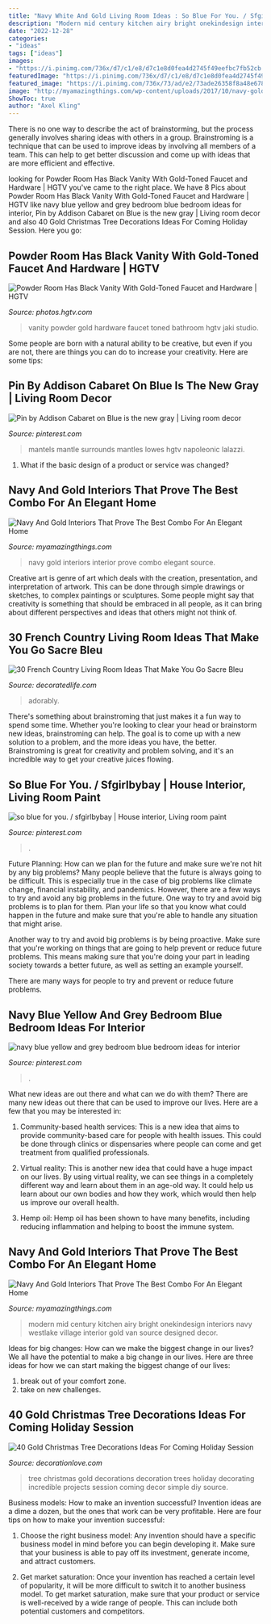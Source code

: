 ```yaml
---
title: "Navy White And Gold Living Room Ideas : So Blue For You. / Sfgirlbybay"
description: "Modern mid century kitchen airy bright onekindesign interiors navy westlake village interior gold van source designed decor"
date: "2022-12-28"
categories:
- "ideas"
tags: ["ideas"]
images:
- "https://i.pinimg.com/736x/d7/c1/e8/d7c1e8d0fea4d2745f49eefbc7fb52cb.jpg"
featuredImage: "https://i.pinimg.com/736x/d7/c1/e8/d7c1e8d0fea4d2745f49eefbc7fb52cb.jpg"
featured_image: "https://i.pinimg.com/736x/73/ad/e2/73ade26358f8a48e678c54050759626d.jpg"
image: "http://myamazingthings.com/wp-content/uploads/2017/10/navy-gold-interior-9.jpg"
ShowToc: true
author: "Axel Kling"
---
```



There is no one way to describe the act of brainstorming, but the process generally involves sharing ideas with others in a group. Brainstroming is a technique that can be used to improve ideas by involving all members of a team. This can help to get better discussion and come up with ideas that are more efficient and effective.

	

		
looking for Powder Room Has Black Vanity With Gold-Toned Faucet and Hardware | HGTV you've came to the right place. We have 8 Pics about Powder Room Has Black Vanity With Gold-Toned Faucet and Hardware | HGTV like navy blue yellow and grey bedroom blue bedroom ideas for interior, Pin by Addison Cabaret on Blue is the new gray | Living room decor and also 40 Gold Christmas Tree Decorations Ideas For Coming Holiday Session. Here you go:
		
    
## Powder Room Has Black Vanity With Gold-Toned Faucet And Hardware | HGTV

<img loading=lazy src="https://hgtvhome.sndimg.com/content/dam/images/hgtv/fullset/2019/7/16/0/DOTY2019_Wake-and-Loom_Buckhead-Reno_20.jpg.rend.hgtvcom.966.1449.suffix/1563288492432.jpeg" onerror="this.onerror=null;this.src='https://tse3.mm.bing.net/th?id=OIP.NpgtdqFDLTDLIp742tprUAHaLH&amp;pid=15.1';" alt="Powder Room Has Black Vanity With Gold-Toned Faucet and Hardware | HGTV">

_Source: photos.hgtv.com_

>vanity powder gold hardware faucet toned bathroom hgtv jaki studio. 

	

Some people are born with a natural ability to be creative, but even if you are not, there are things you can do to increase your creativity. Here are some tips:

    
## Pin By Addison Cabaret On Blue Is The New Gray | Living Room Decor

<img loading=lazy src="https://i.pinimg.com/736x/d7/c1/e8/d7c1e8d0fea4d2745f49eefbc7fb52cb.jpg" onerror="this.onerror=null;this.src='https://tse2.mm.bing.net/th?id=OIP.yXrszKyOAknZoQHwVTXcnAHaLH&amp;pid=15.1';" alt="Pin by Addison Cabaret on Blue is the new gray | Living room decor">

_Source: pinterest.com_

>mantels mantle surrounds mantles lowes hgtv napoleonic lalazzi. 

	

1. What if the basic design of a product or service was changed?

    
## Navy And Gold Interiors That Prove The Best Combo For An Elegant Home

<img loading=lazy src="http://myamazingthings.com/wp-content/uploads/2017/10/navy-gold-interior-9.jpg" onerror="this.onerror=null;this.src='https://tse3.mm.bing.net/th?id=OIP.pdUGIMR6qR0df3z-8HHOHgHaFi&amp;pid=15.1';" alt="Navy And Gold Interiors That Prove The Best Combo For An Elegant Home">

_Source: myamazingthings.com_

>navy gold interiors interior prove combo elegant source. 

	

Creative art is genre of art which deals with the creation, presentation, and interpretation of artwork. This can be done through simple drawings or sketches, to complex paintings or sculptures. Some people might say that creativity is something that should be embraced in all people, as it can bring about different perspectives and ideas that others might not think of.

    
## 30 French Country Living Room Ideas That Make You Go Sacre Bleu

<img loading=lazy src="https://decoratedlife.com/wp-content/uploads/2020/04/28.-An-Adorably-Red-and-White-Living-Room.jpg" onerror="this.onerror=null;this.src='https://tse3.mm.bing.net/th?id=OIP.b_ZLHDcgq5hbubPfhHllEQHaLH&amp;pid=15.1';" alt="30 French Country Living Room Ideas That Make You Go Sacre Bleu">

_Source: decoratedlife.com_

>adorably. 

	

There's something about brainstroming that just makes it a fun way to spend some time. Whether you're looking to clear your head or brainstorm new ideas, brainstroming can help. The goal is to come up with a new solution to a problem, and the more ideas you have, the better. Brainstroming is great for creativity and problem solving, and it's an incredible way to get your creative juices flowing.

    
## So Blue For You. / Sfgirlbybay | House Interior, Living Room Paint

<img loading=lazy src="https://i.pinimg.com/736x/73/ad/e2/73ade26358f8a48e678c54050759626d.jpg" onerror="this.onerror=null;this.src='https://tse2.mm.bing.net/th?id=OIP.QqjqKDo0tDDnkyDFEwbvaQHaIt&amp;pid=15.1';" alt="so blue for you. / sfgirlbybay | House interior, Living room paint">

_Source: pinterest.com_

>. 

	

Future Planning: How can we plan for the future and make sure we're not hit by any big problems?
Many people believe that the future is always going to be difficult. This is especially true in the case of big problems like climate change, financial instability, and pandemics. However, there are a few ways to try and avoid any big problems in the future. 
One way to try and avoid big problems is to plan for them. Plan your life so that you know what could happen in the future and make sure that you're able to handle any situation that might arise. 

Another way to try and avoid big problems is by being proactive. Make sure that you're working on things that are going to help prevent or reduce future problems. This means making sure that you're doing your part in leading society towards a better future, as well as setting an example yourself. 

There are many ways for people to try and prevent or reduce future problems.

    
## Navy Blue Yellow And Grey Bedroom Blue Bedroom Ideas For Interior

<img loading=lazy src="https://i.pinimg.com/736x/1f/63/82/1f638282c427bfa511dcccc708f9ce2d.jpg" onerror="this.onerror=null;this.src='https://tse2.mm.bing.net/th?id=OIP.uu5lRY7vVyRTbI3_WPUAbAHaJ3&amp;pid=15.1';" alt="navy blue yellow and grey bedroom blue bedroom ideas for interior">

_Source: pinterest.com_

>. 

	

What new ideas are out there and what can we do with them?
There are many new ideas out there that can be used to improve our lives. Here are a few that you may be interested in:
1. Community-based health services: This is a new idea that aims to provide community-based care for people with health issues. This could be done through clinics or dispensaries where people can come and get treatment from qualified professionals.

2. Virtual reality: This is another new idea that could have a huge impact on our lives. By using virtual reality, we can see things in a completely different way and learn about them in an age-old way. It could help us learn about our own bodies and how they work, which would then help us improve our overall health.

3. Hemp oil: Hemp oil has been shown to have many benefits, including reducing inflammation and helping to boost the immune system.

    
## Navy And Gold Interiors That Prove The Best Combo For An Elegant Home

<img loading=lazy src="http://myamazingthings.com/wp-content/uploads/2017/10/navy-gold-interior-1-.jpg" onerror="this.onerror=null;this.src='https://tse4.mm.bing.net/th?id=OIP.ibiYH09uVNINvbAceJktEAHaLH&amp;pid=15.1';" alt="Navy And Gold Interiors That Prove The Best Combo For An Elegant Home">

_Source: myamazingthings.com_

>modern mid century kitchen airy bright onekindesign interiors navy westlake village interior gold van source designed decor. 

	

Ideas for big changes: How can we make the biggest change in our lives?
We all have the potential to make a big change in our lives. Here are three ideas for how we can start making the biggest change of our lives:
1. break out of your comfort zone.
2. take on new challenges.

    
## 40 Gold Christmas Tree Decorations Ideas For Coming Holiday Session

<img loading=lazy src="http://www.decorationlove.com/wp-content/uploads/2016/10/Red-and-Gold-Christmas-Tree-Idfeas.jpg" onerror="this.onerror=null;this.src='https://tse4.mm.bing.net/th?id=OIP.GTHXX4MtymckBprp1wIs4AHaOL&amp;pid=15.1';" alt="40 Gold Christmas Tree Decorations Ideas For Coming Holiday Session">

_Source: decorationlove.com_

>tree christmas gold decorations decoration trees holiday decorating incredible projects session coming decor simple diy source. 

	

Business models: How to make an invention successful?
Invention ideas are a dime a dozen, but the ones that work can be very profitable. Here are four tips on how to make your invention successful:
1. Choose the right business model: Any invention should have a specific business model in mind before you can begin developing it. Make sure that your business is able to pay off its investment, generate income, and attract customers.

2. Get market saturation: Once your invention has reached a certain level of popularity, it will be more difficult to switch it to another business model. To get market saturation, make sure that your product or service is well-received by a wide range of people. This can include both potential customers and competitors.


